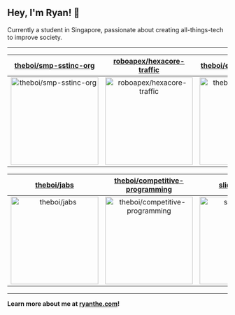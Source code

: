 ## Hey, I'm Ryan! 👋

Currently a student in Singapore, passionate about creating all-things-tech to improve society.

---

| [theboi/smp-sstinc-org](https://github.com/theboi/smp-sstinc-org) | [roboapex/hexacore-traffic](https://github.com/roboapex/hexacore-traffic) | [theboi/em-ryanthe-com](https://github.com/theboi/em-ryanthe-com) |
| :-: | :-: | :-: |
| <a href="https://github.com/theboi/smp-sstinc-org"><img src="https://github.com/theboi/smp-sstinc-org/raw/main/DISPLAY.jpg" alt="theboi/smp-sstinc-org" title="theboi/smp-sstinc-org" width="200" height="200"></a> | <a href="https://github.com/roboapex/hexacore-traffic"><img src="https://github.com/theboi/theboi/raw/main/DISPLAY.jpg" alt="roboapex/hexacore-traffic" title="roboapex/hexacore-traffic" width="200" height="200"></a> | <a href="https://github.com/theboi/em-ryanthe-com"><img src="https://github.com/theboi/theboi/raw/main/DISPLAY.jpg" alt="theboi/em-ryanthe-com" title="theboi/em-ryanthe-com" width="200" height="200"></a> |

| [theboi/jabs](https://github.com/theboi/jabs) | [theboi/competitive-programming](https://github.com/theboi/competitive-programming) | [slidevjs/slidev](https://github.com/slidevjs/slidev) |
| :-: | :-: | :-: |
| <a href="https://github.com/theboi/jabs"><img src="https://github.com/theboi/theboi/raw/main/DISPLAY.jpg" alt="theboi/jabs" title="theboi/jabs" width="200" height="200"></a> | <a href="https://github.com/theboi/competitive-programming"><img src="https://github.com/theboi/theboi/raw/main/DISPLAY.jpg" alt="theboi/competitive-programming" title="theboi/competitive-programming" width="200" height="200"></a> | <a href="https://github.com/slidevjs/slidev"><img src="https://github.com/theboi/theboi/raw/main/DISPLAY.jpg" alt="slidevjs/slidev" title="slidevjs/slidev" width="200" height="200"></a> |



---

**Learn more about me at [ryanthe.com](https://www.ryanthe.com)!**